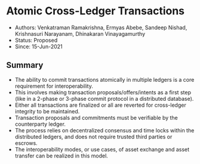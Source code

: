 <!--
 Copyright IBM Corp. All Rights Reserved.

 SPDX-License-Identifier: CC-BY-4.0
 -->
# Atomic Cross-Ledger Transactions

- Authors: Venkatraman Ramakrishna, Ermyas Abebe, Sandeep Nishad, Krishnasuri Narayanam, Dhinakaran Vinayagamurthy
- Status: Proposed
- Since: 15-Jun-2021

## Summary

- The ability to commit transactions atomically in multiple ledgers is a core requirement for interoperability.
- This involves making transaction proposals/offers/intents as a first step (like in a 2-phase or 3-phase commit protocol in a distributed database).
- Either all transactions are finalized or all are reverted for cross-ledger integrity to be maintained.
- Transaction proposals and commitments must be verifiable by the counterparty ledger.
- The process relies on decentralized consensus and time locks within the distributed ledgers, and does not require trusted third parties or escrows.
- The interoperability modes, or use cases, of asset exchange and asset transfer can be realized in this model.

